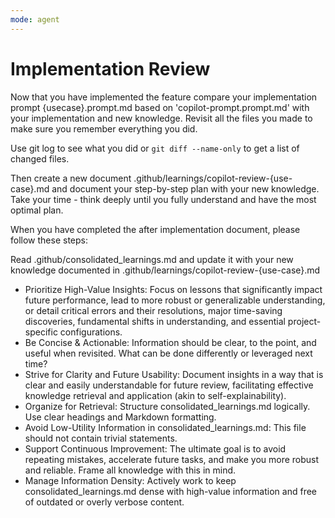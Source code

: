 ```yaml
---
mode: agent
---
```

# Implementation Review

Now that you have implemented the feature compare your implementation prompt {usecase}.prompt.md based on 'copilot-prompt.prompt.md' with your implementation and new knowledge.
Revisit all the files you made to make sure you remember everything you did.

Use git log to see what you did or `git diff --name-only` to get a list of changed files.

Then create a new document .github/learnings/copilot-review-{use-case}.md and document your step-by-step plan with your new knowledge.
Take your time - think deeply until you fully understand and have the most optimal plan.

When you have completed the after implementation document, please follow these steps:

Read .github/consolidated_learnings.md and update it with your new knowledge documented in .github/learnings/copilot-review-{use-case}.md

- Prioritize High-Value Insights: Focus on lessons that significantly impact future performance, lead to more robust or generalizable understanding, or detail critical errors and their resolutions, major time-saving discoveries, fundamental shifts in understanding, and essential project-specific configurations.
- Be Concise & Actionable: Information should be clear, to the point, and useful when revisited. What can be done differently or leveraged next time?
- Strive for Clarity and Future Usability: Document insights in a way that is clear and easily understandable for future review, facilitating effective knowledge retrieval and application (akin to self-explainability).
- Organize for Retrieval: Structure consolidated_learnings.md logically. Use clear headings and Markdown formatting.
- Avoid Low-Utility Information in consolidated_learnings.md: This file should not contain trivial statements.
- Support Continuous Improvement: The ultimate goal is to avoid repeating mistakes, accelerate future tasks, and make you more robust and reliable. Frame all knowledge with this in mind.
- Manage Information Density: Actively work to keep consolidated_learnings.md dense with high-value information and free of outdated or overly verbose content.